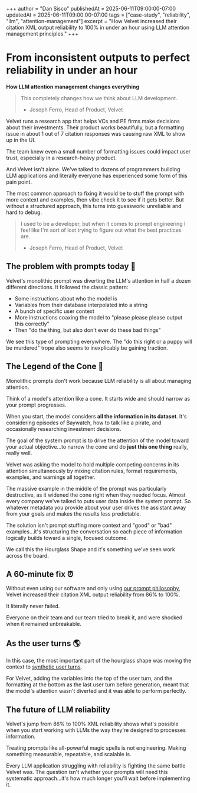 +++
author = "Dan Sisco"
publishedAt = 2025-06-11T09:00:00-07:00
updatedAt = 2025-06-11T09:00:00-07:00
tags = ["case-study", "reliability", "llm", "attention-management"]
excerpt = "How Velvet increased their citation XML output reliability to 100% in under an hour using LLM attention management principles."
+++

# From inconsistent outputs to perfect reliability in under an hour

**How LLM attention management changes everything**

> This completely changes how we think about LLM development.
>
> - Joseph Ferro, Head of Product, Velvet

Velvet runs a research app that helps VCs and PE firms make decisions about
their investments. Their product works beautifully, but a formatting issue in
about 1 out of 7 citation responses was causing raw XML to show up in the UI.

The team knew even a small number of formatting issues could impact user trust,
especially in a research-heavy product.

And Velvet isn't alone. We've talked to dozens of programmers building LLM
applications and literally everyone has experienced some form of this pain
point.

The most common approach to fixing it would be to stuff the prompt with more
context and examples, then vibe check it to see if it gets better. But without a
structured approach, this turns into guesswork: unreliable and hard to debug.

> I used to be a developer, but when it comes to prompt engineering I feel like
> I'm sort of lost trying to figure out what the best practices are.
>
> - Joseph Ferro, Head of Product, Velvet

## The problem with prompts today 🧐

Velvet's monolithic prompt was diverting the LLM's attention in half a dozen
different directions. It followed the classic pattern:

- Some instructions about who the model is
- Variables from their database interpolated into a string
- A bunch of specific user context
- More instructions coaxing the model to "please please please output this
  correctly"
- Then "do the thing, but also don't ever do these bad things"

We see this type of prompting everywhere. The "do this right or a puppy will be
murdered" trope also seems to inexplicably be gaining traction.

## The Legend of the Cone 🍦

Monolithic prompts don't work because LLM reliability is all about managing
attention.

Think of a model's attention like a cone. It starts wide and should narrow as
your prompt progresses.

When you start, the model considers **all the information in its dataset**. It's
considering episodes of Baywatch, how to talk like a pirate, and occasionally
researching investment decisions.

The goal of the system prompt is to drive the attention of the model toward your
actual objective...to narrow the cone and do **just this one thing** really,
really well.

Velvet was asking the model to hold multiple competing concerns in its attention
simultaneously by mixing citation rules, format requirements, examples, and
warnings all together.

The massive example in the middle of the prompt was particularly destructive, as
it widened the cone right when they needed focus. Almost every company we've
talked to puts user data inside the system prompt. So whatever metadata you
provide about your user drives the assistant away from your goals and makes the
results less predictable.

The solution isn't prompt stuffing more context and "good" or "bad"
examples...it's structuring the conversation so each piece of information
logically builds toward a single, focused outcome.

We call this the Hourglass Shape and it's something we've seen work across the
board.

## A 60-minute fix ⏰

Without even using our software and only using
[our prompt philosophy](2025-06-5-things-about-llms), Velvet increased their
citation XML output reliability from 86% to 100%.

It literally never failed.

Everyone on their team and our team tried to break it, and were shocked when it
remained unbreakable.

## As the user turns 🌎

In this case, the most important part of the hourglass shape was moving the
context to [synthetic user turns](/docs/deck-system).

For Velvet, adding the variables into the top of the user turn, and the
formatting at the bottom as the last user turn before generation, meant that the
model's attention wasn't diverted and it was able to perform perfectly.

## The future of LLM reliability

Velvet's jump from 86% to 100% XML reliability shows what's possible when you
start working with LLMs the way they're designed to processes information.

Treating prompts like all-powerful magic spells is not engineering. Making
something measurable, repeatable, and scalable is.

Every LLM application struggling with reliability is fighting the same battle
Velvet was. The question isn't whether your prompts will need this systematic
approach...it's how much longer you'll wait before implementing it.
